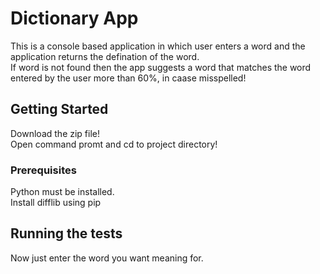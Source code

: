 # Dictionary App
This is a console based application in which user enters a word and the application returns the defination of the word.</br>
If word is not found then the app suggests a word that matches the word entered by the user more than 60%, in caase misspelled!</br>
## Getting Started

Download the zip file!<br>
Open command promt and cd to project directory!</br>

### Prerequisites

Python must be installed.</br>
Install difflib using pip

## Running the tests

Now just enter the word you want meaning for.

